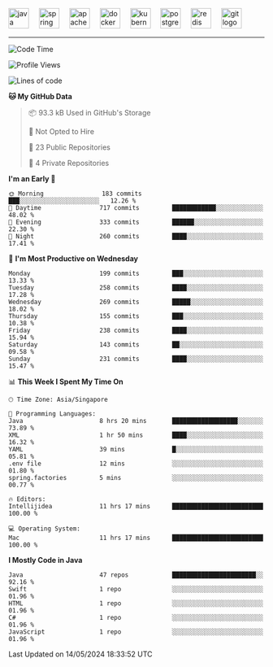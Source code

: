 <p align="left">
  <img src="https://cdn.jsdelivr.net/gh/devicons/devicon/icons/java/java-original.svg" height="40" alt="java logo"  />
  <img width="12" />
  <img src="https://cdn.jsdelivr.net/gh/devicons/devicon/icons/spring/spring-original.svg" height="40" alt="spring logo"  />
  <img width="12" />
  <img src="https://cdn.jsdelivr.net/gh/devicons/devicon/icons/apachekafka/apachekafka-original.svg" height="40" alt="apachekafka logo"  />
  <img width="12" />
  <img src="https://cdn.jsdelivr.net/gh/devicons/devicon/icons/docker/docker-original.svg" height="40" alt="docker logo"  />
  <img width="12" />
  <img src="https://cdn.jsdelivr.net/gh/devicons/devicon/icons/kubernetes/kubernetes-plain.svg" height="40" alt="kubernetes logo"  />
  <img width="12" />
  <img src="https://cdn.jsdelivr.net/gh/devicons/devicon/icons/postgresql/postgresql-original.svg" height="40" alt="postgresql logo"  />
  <img width="12" />
  <img src="https://cdn.jsdelivr.net/gh/devicons/devicon/icons/redis/redis-original.svg" height="40" alt="redis logo"  />
  <img width="12" />
  <img src="https://cdn.jsdelivr.net/gh/devicons/devicon/icons/git/git-original.svg" height="40" alt="git logo"  />
</p>


<!--<img src="https://media.giphy.com/media/LnQjpWaON8nhr21vNW/giphy.gif" width="60"> <em><b>I love connecting with different people</b> so if you want to say <b>hi, I'll be happy to meet you more!</b> 😊 </em> -->

---
<!--START_SECTION:waka-->
![Code Time](http://img.shields.io/badge/Code%20Time-1%2C981%20hrs%2034%20mins-blue)

![Profile Views](http://img.shields.io/badge/Profile%20Views-2-blue)

![Lines of code](https://img.shields.io/badge/From%20Hello%20World%20I%27ve%20Written-637.2%20thousand%20lines%20of%20code-blue)

**🐱 My GitHub Data** 

> 📦 93.3 kB Used in GitHub's Storage 
 > 
> 🚫 Not Opted to Hire
 > 
> 📜 23 Public Repositories 
 > 
> 🔑 4 Private Repositories 
 > 
**I'm an Early 🐤** 

```text
🌞 Morning                183 commits         ███░░░░░░░░░░░░░░░░░░░░░░   12.26 % 
🌆 Daytime                717 commits         ████████████░░░░░░░░░░░░░   48.02 % 
🌃 Evening                333 commits         ██████░░░░░░░░░░░░░░░░░░░   22.30 % 
🌙 Night                  260 commits         ████░░░░░░░░░░░░░░░░░░░░░   17.41 % 
```
📅 **I'm Most Productive on Wednesday** 

```text
Monday                   199 commits         ███░░░░░░░░░░░░░░░░░░░░░░   13.33 % 
Tuesday                  258 commits         ████░░░░░░░░░░░░░░░░░░░░░   17.28 % 
Wednesday                269 commits         █████░░░░░░░░░░░░░░░░░░░░   18.02 % 
Thursday                 155 commits         ███░░░░░░░░░░░░░░░░░░░░░░   10.38 % 
Friday                   238 commits         ████░░░░░░░░░░░░░░░░░░░░░   15.94 % 
Saturday                 143 commits         ██░░░░░░░░░░░░░░░░░░░░░░░   09.58 % 
Sunday                   231 commits         ████░░░░░░░░░░░░░░░░░░░░░   15.47 % 
```


📊 **This Week I Spent My Time On** 

```text
🕑︎ Time Zone: Asia/Singapore

💬 Programming Languages: 
Java                     8 hrs 20 mins       ██████████████████░░░░░░░   73.89 % 
XML                      1 hr 50 mins        ████░░░░░░░░░░░░░░░░░░░░░   16.32 % 
YAML                     39 mins             █░░░░░░░░░░░░░░░░░░░░░░░░   05.81 % 
.env file                12 mins             ░░░░░░░░░░░░░░░░░░░░░░░░░   01.80 % 
spring.factories         5 mins              ░░░░░░░░░░░░░░░░░░░░░░░░░   00.77 % 

🔥 Editors: 
Intellijidea             11 hrs 17 mins      █████████████████████████   100.00 % 

💻 Operating System: 
Mac                      11 hrs 17 mins      █████████████████████████   100.00 % 
```

**I Mostly Code in Java** 

```text
Java                     47 repos            ███████████████████████░░   92.16 % 
Swift                    1 repo              ░░░░░░░░░░░░░░░░░░░░░░░░░   01.96 % 
HTML                     1 repo              ░░░░░░░░░░░░░░░░░░░░░░░░░   01.96 % 
C#                       1 repo              ░░░░░░░░░░░░░░░░░░░░░░░░░   01.96 % 
JavaScript               1 repo              ░░░░░░░░░░░░░░░░░░░░░░░░░   01.96 % 
```




 Last Updated on 14/05/2024 18:33:52 UTC
<!--END_SECTION:waka-->


<!--
**SimakovIgor/SimakovIgor** is a ✨ _special_ ✨ repository because its `README.md` (this file) appears on your GitHub profile.

Here are some ideas to get you started:

- 🔭 I’m currently working on ...
- 🌱 I’m currently learning ...
- 👯 I’m looking to collaborate on ...
- 🤔 I’m looking for help with ...
- 💬 Ask me about ...
- 📫 How to reach me: ...
- 😄 Pronouns: ...
- ⚡ Fun fact: ...
-->
